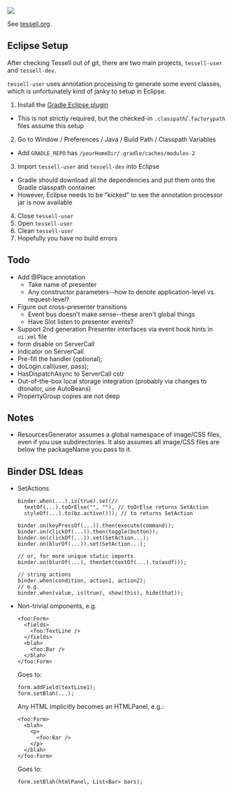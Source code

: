 
<a href="https://travis-ci.org/stephenh/tessell"><img src="https://api.travis-ci.org/stephenh/tessell.svg"></a>

See [tessell.org](http://www.tessell.org).

Eclipse Setup
-------------

After checking Tessell out of git, there are two main projects, `tessell-user` and `tessell-dev`.

`tessell-user` uses annotation processing to generate some event classes, which is unfortunately kind of janky to setup in Eclipse.

1. Install the [Gradle Eclipse plugin](https://github.com/spring-projects/eclipse-integration-gradle)
  * This is not strictly required, but the checked-in `.classpath`/`.factorypath` files assume this setup
2. Go to Window / Preferences / Java / Build Path / Classpath Variables
  * Add `GRADLE_REPO` has `/yourHomeDir/.gradle/caches/modules-2`
3. Import `tessell-user` and `tessell-dev` into Eclipse
  * Gradle should download all the dependencies and put them onto the Gradle classpath container
  * However, Eclipse needs to be "kicked" to see the annotation processor jar is now available
4. Close `tessell-user`
5. Open `tessell-user`
6. Clean `tessell-user`
7. Hopefully you have no build errors

Todo
----

* Add @Place annotation
  * Take name of presenter
  * Any constructor parameters--how to denote application-level vs. request-level?
* Figure out cross-presenter transitions
  * Event bus doesn't make sense--these aren't global things
  * Have Slot listen to presenter events?
* Support 2nd generation Presenter interfaces via event hook hints in `ui.xml` file
* form disable on ServerCall
* indicator on ServerCall
* Pre-fill the handler (optional);
* doLogin.call(user, pass);
* HasDispatchAsync to ServerCall cstr
* Out-of-the-box local storage integration (probably via changes to dtonator, use AutoBeans)
* PropertyGroup copies are not deep

Notes
-----

* ResourcesGenerator assumes a global namespace of image/CSS files, even if you use subdirectories. It also assumes all image/CSS files are below the packageName you pass to it.

Binder DSL Ideas
----------------

* SetActions

      binder.when(...).is(true).set(//
        textOf(...).toOrElse("", ""), // toOrElse returns SetAction
        styleOf(...).to(bz.active())); // to returns SetAction

      binder.on(keyPressOf(...)).then(execute(command));
      binder.on(clickOf(...)).then(toggle(button));
      binder.on(clickOf(...)).set(SetAction...);
      binder.on(blurOf(...)).set(SetAction...);

      // or, for more unique static imports
      binder.on(blurOf(...), thenSet(textOf(...).to(asdf)));

      // string actions
      binder.when(condition, action1, action2);
      // e.g.
      binder.when(value, is(true), show(this), hide(that));

* Non-trivial omponents, e.g.

      <foo:Form>
        <fields>
          <foo:TextLine />
        </fields>
        <blah>
          <foo:Bar />
        </blah>
      </foo:Form>

  Goes to:

      form.addField(textLine1);
      form.setBlah(...);

  Any HTML implicitly becomes an HTMLPanel, e.g.:

      <foo:Form>
        <blah>
          <p>
            <foo:Bar />
          </p>
        </blah>
      </foo:Form>

  Goes to:

      form.setBlah(htmlPanel, List<Bar> bars);


